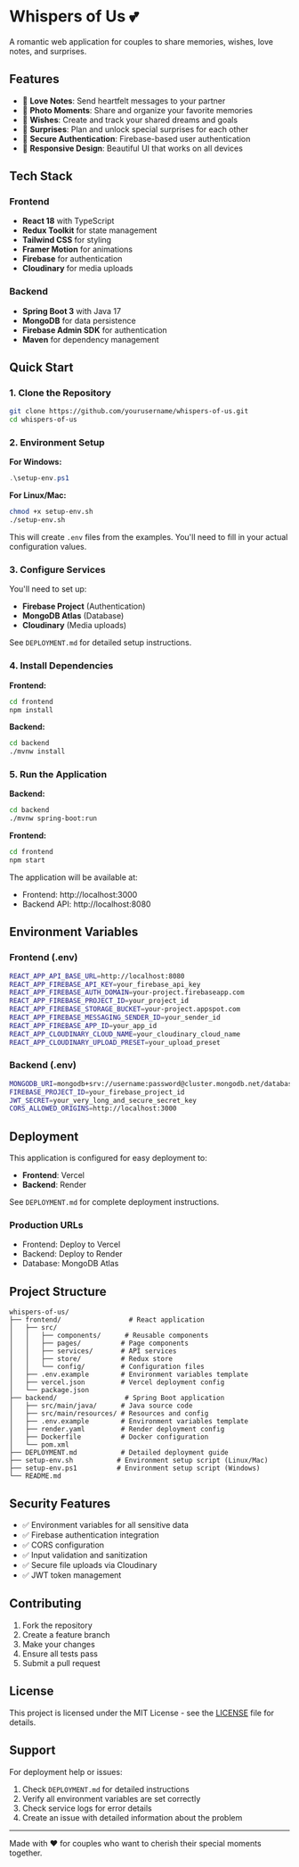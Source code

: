 # Whispers of Us 💕

A romantic web application for couples to share memories, wishes, love notes, and surprises.

## Features

- 💌 **Love Notes**: Send heartfelt messages to your partner
- 📸 **Photo Moments**: Share and organize your favorite memories
- 🌟 **Wishes**: Create and track your shared dreams and goals
- 🎁 **Surprises**: Plan and unlock special surprises for each other
- 🔐 **Secure Authentication**: Firebase-based user authentication
- 📱 **Responsive Design**: Beautiful UI that works on all devices

## Tech Stack

### Frontend
- **React 18** with TypeScript
- **Redux Toolkit** for state management
- **Tailwind CSS** for styling
- **Framer Motion** for animations
- **Firebase** for authentication
- **Cloudinary** for media uploads

### Backend
- **Spring Boot 3** with Java 17
- **MongoDB** for data persistence
- **Firebase Admin SDK** for authentication
- **Maven** for dependency management

## Quick Start

### 1. Clone the Repository
```bash
git clone https://github.com/yourusername/whispers-of-us.git
cd whispers-of-us
```

### 2. Environment Setup

**For Windows:**
```powershell
.\setup-env.ps1
```

**For Linux/Mac:**
```bash
chmod +x setup-env.sh
./setup-env.sh
```

This will create `.env` files from the examples. You'll need to fill in your actual configuration values.

### 3. Configure Services

You'll need to set up:
- **Firebase Project** (Authentication)
- **MongoDB Atlas** (Database)
- **Cloudinary** (Media uploads)

See `DEPLOYMENT.md` for detailed setup instructions.

### 4. Install Dependencies

**Frontend:**
```bash
cd frontend
npm install
```

**Backend:**
```bash
cd backend
./mvnw install
```

### 5. Run the Application

**Backend:**
```bash
cd backend
./mvnw spring-boot:run
```

**Frontend:**
```bash
cd frontend
npm start
```

The application will be available at:
- Frontend: http://localhost:3000
- Backend API: http://localhost:8080

## Environment Variables

### Frontend (.env)
```bash
REACT_APP_API_BASE_URL=http://localhost:8080
REACT_APP_FIREBASE_API_KEY=your_firebase_api_key
REACT_APP_FIREBASE_AUTH_DOMAIN=your-project.firebaseapp.com
REACT_APP_FIREBASE_PROJECT_ID=your_project_id
REACT_APP_FIREBASE_STORAGE_BUCKET=your-project.appspot.com
REACT_APP_FIREBASE_MESSAGING_SENDER_ID=your_sender_id
REACT_APP_FIREBASE_APP_ID=your_app_id
REACT_APP_CLOUDINARY_CLOUD_NAME=your_cloudinary_cloud_name
REACT_APP_CLOUDINARY_UPLOAD_PRESET=your_upload_preset
```

### Backend (.env)
```bash
MONGODB_URI=mongodb+srv://username:password@cluster.mongodb.net/database
FIREBASE_PROJECT_ID=your_firebase_project_id
JWT_SECRET=your_very_long_and_secure_secret_key
CORS_ALLOWED_ORIGINS=http://localhost:3000
```

## Deployment

This application is configured for easy deployment to:
- **Frontend**: Vercel
- **Backend**: Render

See `DEPLOYMENT.md` for complete deployment instructions.

### Production URLs
- Frontend: Deploy to Vercel
- Backend: Deploy to Render
- Database: MongoDB Atlas

## Project Structure

```
whispers-of-us/
├── frontend/                 # React application
│   ├── src/
│   │   ├── components/      # Reusable components
│   │   ├── pages/          # Page components
│   │   ├── services/       # API services
│   │   ├── store/          # Redux store
│   │   └── config/         # Configuration files
│   ├── .env.example        # Environment variables template
│   ├── vercel.json         # Vercel deployment config
│   └── package.json
├── backend/                 # Spring Boot application
│   ├── src/main/java/      # Java source code
│   ├── src/main/resources/ # Resources and config
│   ├── .env.example        # Environment variables template
│   ├── render.yaml         # Render deployment config
│   ├── Dockerfile          # Docker configuration
│   └── pom.xml
├── DEPLOYMENT.md           # Detailed deployment guide
├── setup-env.sh           # Environment setup script (Linux/Mac)
├── setup-env.ps1          # Environment setup script (Windows)
└── README.md
```

## Security Features

- ✅ Environment variables for all sensitive data
- ✅ Firebase authentication integration
- ✅ CORS configuration
- ✅ Input validation and sanitization
- ✅ Secure file uploads via Cloudinary
- ✅ JWT token management

## Contributing

1. Fork the repository
2. Create a feature branch
3. Make your changes
4. Ensure all tests pass
5. Submit a pull request

## License

This project is licensed under the MIT License - see the [LICENSE](LICENSE) file for details.

## Support

For deployment help or issues:
1. Check `DEPLOYMENT.md` for detailed instructions
2. Verify all environment variables are set correctly
3. Check service logs for error details
4. Create an issue with detailed information about the problem

---

Made with ❤️ for couples who want to cherish their special moments together. 
